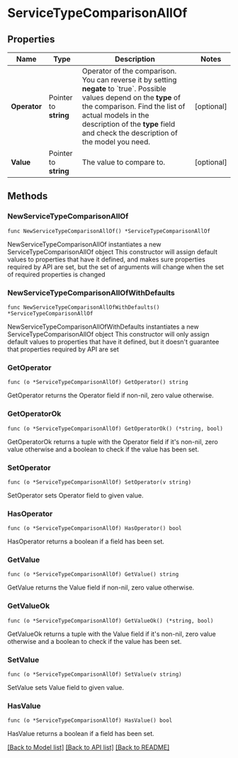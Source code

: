 # ServiceTypeComparisonAllOf

## Properties

Name | Type | Description | Notes
------------ | ------------- | ------------- | -------------
**Operator** | Pointer to **string** | Operator of the comparison. You can reverse it by setting **negate** to &#x60;true&#x60;.   Possible values depend on the **type** of the comparison. Find the list of actual models in the description of the **type** field and check the description of the model you need. | [optional] 
**Value** | Pointer to **string** | The value to compare to. | [optional] 

## Methods

### NewServiceTypeComparisonAllOf

`func NewServiceTypeComparisonAllOf() *ServiceTypeComparisonAllOf`

NewServiceTypeComparisonAllOf instantiates a new ServiceTypeComparisonAllOf object
This constructor will assign default values to properties that have it defined,
and makes sure properties required by API are set, but the set of arguments
will change when the set of required properties is changed

### NewServiceTypeComparisonAllOfWithDefaults

`func NewServiceTypeComparisonAllOfWithDefaults() *ServiceTypeComparisonAllOf`

NewServiceTypeComparisonAllOfWithDefaults instantiates a new ServiceTypeComparisonAllOf object
This constructor will only assign default values to properties that have it defined,
but it doesn't guarantee that properties required by API are set

### GetOperator

`func (o *ServiceTypeComparisonAllOf) GetOperator() string`

GetOperator returns the Operator field if non-nil, zero value otherwise.

### GetOperatorOk

`func (o *ServiceTypeComparisonAllOf) GetOperatorOk() (*string, bool)`

GetOperatorOk returns a tuple with the Operator field if it's non-nil, zero value otherwise
and a boolean to check if the value has been set.

### SetOperator

`func (o *ServiceTypeComparisonAllOf) SetOperator(v string)`

SetOperator sets Operator field to given value.

### HasOperator

`func (o *ServiceTypeComparisonAllOf) HasOperator() bool`

HasOperator returns a boolean if a field has been set.

### GetValue

`func (o *ServiceTypeComparisonAllOf) GetValue() string`

GetValue returns the Value field if non-nil, zero value otherwise.

### GetValueOk

`func (o *ServiceTypeComparisonAllOf) GetValueOk() (*string, bool)`

GetValueOk returns a tuple with the Value field if it's non-nil, zero value otherwise
and a boolean to check if the value has been set.

### SetValue

`func (o *ServiceTypeComparisonAllOf) SetValue(v string)`

SetValue sets Value field to given value.

### HasValue

`func (o *ServiceTypeComparisonAllOf) HasValue() bool`

HasValue returns a boolean if a field has been set.


[[Back to Model list]](../README.md#documentation-for-models) [[Back to API list]](../README.md#documentation-for-api-endpoints) [[Back to README]](../README.md)


